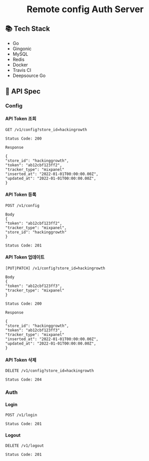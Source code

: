 <div align=center>

# Remote config Auth Server

</div>


## 📚 Tech Stack

- Go
- Gingonic
- MySQL
- Redis
- Docker
- Travis CI
- Deepsource Go


## 📄 API Spec

### Config
#### API Token 조회

```azure
GET /v1/config?store_id=hackingrowth

Status Code: 200

Response

{
"store_id": "hackinggrowth",
"token": "ab12cbf123ff2",
"tracker_type": "mixpanel"
"inserted_at": "2022-01-01T00:00:00.00Z",
"updated_at": "2022-01-01T00:00:00.00Z",
}
```

#### API Token 등록
```azure
POST /v1/config

Body
{
"token": "ab12cbf123ff2",
"tracker_type": "mixpanel",
"store_id": "hackinggrowth"
}

Status Code: 201
```

#### API Token 업데이트
```azure
[PUT|PATCH] /v1/config?store_id=hackingrowth

Body
{
"token": "ab12cbf123ff3",
"tracker_type": "mixpanel"
}

Status Code: 200

Response

{
"store_id": "hackinggrowth",
"token": "ab12cbf123ff3",
"tracker_type": "mixpanel"
"inserted_at": "2022-01-01T00:00:00.00Z",
"updated_at": "2022-01-01T00:00:00.00Z",
}
```

#### API Token 삭제
```azure
DELETE /v1/config?store_id=hackingrowth

Status Code: 204
```

### Auth

#### Login
```azure
POST /v1/login

Status Code: 201
```

#### Logout
```azure
DELETE /v1/logout

Status Code: 201
```